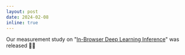 ```yaml
---
layout: post
date: 2024-02-08
inline: true
---
```


Our measurement study on "[In-Browser Deep Learning Inference](https://arxiv.org/abs/2402.05981)" was released  :tada::tada: